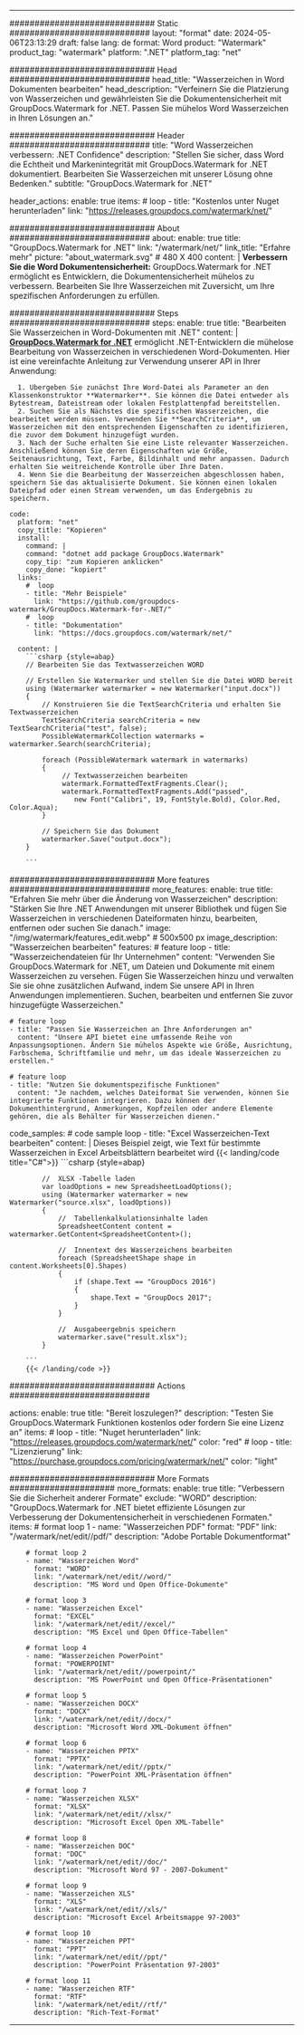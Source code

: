 
---
############################# Static ############################
layout: "format"
date:  2024-05-06T23:13:29
draft: false
lang: de
format: Word
product: "Watermark"
product_tag: "watermark"
platform: ".NET"
platform_tag: "net"

############################# Head ############################
head_title: "Wasserzeichen in Word Dokumenten bearbeiten"
head_description: "Verfeinern Sie die Platzierung von Wasserzeichen und gewährleisten Sie die Dokumentensicherheit mit GroupDocs.Watermark for .NET. Passen Sie mühelos Word Wasserzeichen in Ihren Lösungen an."

############################# Header ############################
title: "Word Wasserzeichen verbessern: .NET Confidence" 
description: "Stellen Sie sicher, dass Word die Echtheit und Markenintegrität mit GroupDocs.Watermark for .NET dokumentiert. Bearbeiten Sie Wasserzeichen mit unserer Lösung ohne Bedenken."
subtitle: "GroupDocs.Watermark for .NET" 

header_actions:
  enable: true
  items:
    #  loop
    - title: "Kostenlos unter Nuget herunterladen"
      link: "https://releases.groupdocs.com/watermark/net/"
      
############################# About ############################
about:
    enable: true
    title: "GroupDocs.Watermark for .NET"
    link: "/watermark/net/"
    link_title: "Erfahre mehr"
    picture: "about_watermark.svg" # 480 X 400
    content: |
       **Verbessern Sie die Word Dokumentensicherheit:** GroupDocs.Watermark for .NET ermöglicht es Entwicklern, die Dokumentensicherheit mühelos zu verbessern. Bearbeiten Sie Ihre Wasserzeichen mit Zuversicht, um Ihre spezifischen Anforderungen zu erfüllen.

############################# Steps ############################
steps:
    enable: true
    title: "Bearbeiten Sie Wasserzeichen in Word-Dokumenten mit .NET"
    content: |
      **[GroupDocs.Watermark for .NET](https://products.groupdocs.com/watermark/net/)** ermöglicht .NET-Entwicklern die mühelose Bearbeitung von Wasserzeichen in verschiedenen Word-Dokumenten. Hier ist eine vereinfachte Anleitung zur Verwendung unserer API in Ihrer Anwendung:
      
      1. Übergeben Sie zunächst Ihre Word-Datei als Parameter an den Klassenkonstruktor **Watermarker**. Sie können die Datei entweder als Bytestream, Dateistream oder lokalen Festplattenpfad bereitstellen.
      2. Suchen Sie als Nächstes die spezifischen Wasserzeichen, die bearbeitet werden müssen. Verwenden Sie **SearchCriteria**, um Wasserzeichen mit den entsprechenden Eigenschaften zu identifizieren, die zuvor dem Dokument hinzugefügt wurden.
      3. Nach der Suche erhalten Sie eine Liste relevanter Wasserzeichen. Anschließend können Sie deren Eigenschaften wie Größe, Seitenausrichtung, Text, Farbe, Bildinhalt und mehr anpassen. Dadurch erhalten Sie weitreichende Kontrolle über Ihre Daten.
      4. Wenn Sie die Bearbeitung der Wasserzeichen abgeschlossen haben, speichern Sie das aktualisierte Dokument. Sie können einen lokalen Dateipfad oder einen Stream verwenden, um das Endergebnis zu speichern.
   
    code:
      platform: "net"
      copy_title: "Kopieren"
      install:
        command: |
        command: "dotnet add package GroupDocs.Watermark"
        copy_tip: "zum Kopieren anklicken"
        copy_done: "kopiert"
      links:
        #  loop
        - title: "Mehr Beispiele"
          link: "https://github.com/groupdocs-watermark/GroupDocs.Watermark-for-.NET/"
        #  loop
        - title: "Dokumentation"
          link: "https://docs.groupdocs.com/watermark/net/"
          
      content: |
        ```csharp {style=abap}
        // Bearbeiten Sie das Textwasserzeichen WORD

        // Erstellen Sie Watermarker und stellen Sie die Datei WORD bereit
        using (Watermarker watermarker = new Watermarker("input.docx"))
        {
            // Konstruieren Sie die TextSearchCriteria und erhalten Sie Textwasserzeichen
            TextSearchCriteria searchCriteria = new TextSearchCriteria("test", false);
            PossibleWatermarkCollection watermarks = watermarker.Search(searchCriteria);

            foreach (PossibleWatermark watermark in watermarks)
            {
                 // Textwasserzeichen bearbeiten
                 watermark.FormattedTextFragments.Clear();
                 watermark.FormattedTextFragments.Add("passed", 
                    new Font("Calibri", 19, FontStyle.Bold), Color.Red, Color.Aqua);
            }

            // Speichern Sie das Dokument
            watermarker.Save("output.docx");
        }
        
        ```            

############################# More features ############################
more_features:
  enable: true
  title: "Erfahren Sie mehr über die Änderung von Wasserzeichen"
  description: "Stärken Sie Ihre .NET Anwendungen mit unserer Bibliothek und fügen Sie Wasserzeichen in verschiedenen Dateiformaten hinzu, bearbeiten, entfernen oder suchen Sie danach."
  image: "/img/watermark/features_edit.webp" # 500x500 px
  image_description: "Wasserzeichen bearbeiten"
  features:
    # feature loop
    - title: "Wasserzeichendateien für Ihr Unternehmen"
      content: "Verwenden Sie GroupDocs.Watermark for .NET, um Dateien und Dokumente mit einem Wasserzeichen zu versehen. Fügen Sie Wasserzeichen hinzu und verwalten Sie sie ohne zusätzlichen Aufwand, indem Sie unsere API in Ihren Anwendungen implementieren. Suchen, bearbeiten und entfernen Sie zuvor hinzugefügte Wasserzeichen."

    # feature loop
    - title: "Passen Sie Wasserzeichen an Ihre Anforderungen an"
      content: "Unsere API bietet eine umfassende Reihe von Anpassungsoptionen. Ändern Sie mühelos Aspekte wie Größe, Ausrichtung, Farbschema, Schriftfamilie und mehr, um das ideale Wasserzeichen zu erstellen."

    # feature loop
    - title: "Nutzen Sie dokumentspezifische Funktionen"
      content: "Je nachdem, welches Dateiformat Sie verwenden, können Sie integrierte Funktionen integrieren. Dazu können der Dokumenthintergrund, Anmerkungen, Kopfzeilen oder andere Elemente gehören, die als Behälter für Wasserzeichen dienen."
      
  code_samples:
    # code sample loop
    - title: "Excel Wasserzeichen-Text bearbeiten"
      content: |
        Dieses Beispiel zeigt, wie Text für bestimmte Wasserzeichen in Excel Arbeitsblättern bearbeitet wird
        {{< landing/code title="C#">}}
        ```csharp {style=abap}
        
            //  XLSX -Tabelle laden
            var loadOptions = new SpreadsheetLoadOptions();
            using (Watermarker watermarker = new Watermarker("source.xlsx", loadOptions))
            {
                //  Tabellenkalkulationsinhalte laden
                SpreadsheetContent content = watermarker.GetContent<SpreadsheetContent>();

                //  Innentext des Wasserzeichens bearbeiten
                foreach (SpreadsheetShape shape in content.Worksheets[0].Shapes)
                {
                    if (shape.Text == "GroupDocs 2016")
                    {
                        shape.Text = "GroupDocs 2017";
                    }
                }

                //  Ausgabeergebnis speichern
                watermarker.save("result.xlsx");
            }

        ```
        {{< /landing/code >}}


############################# Actions ############################

actions:
  enable: true
  title: "Bereit loszulegen?"
  description: "Testen Sie GroupDocs.Watermark Funktionen kostenlos oder fordern Sie eine Lizenz an"
  items:
    #  loop
    - title: "Nuget herunterladen"
      link: "https://releases.groupdocs.com/watermark/net/"
      color: "red"
        #  loop
    - title: "Lizenzierung"
      link: "https://purchase.groupdocs.com/pricing/watermark/net/"
      color: "light"


############################# More Formats #####################
more_formats:
    enable: true
    title: "Verbessern Sie die Sicherheit anderer Formate"
    exclude: "WORD"
    description: "GroupDocs.Watermark for .NET bietet effiziente Lösungen zur Verbesserung der Dokumentensicherheit in verschiedenen Formaten."
    items: 
        # format loop 1
        - name: "Wasserzeichen PDF"
          format: "PDF"
          link: "/watermark/net/edit//pdf/"
          description: "Adobe Portable Dokumentformat"

        # format loop 2
        - name: "Wasserzeichen Word"
          format: "WORD"
          link: "/watermark/net/edit//word/"
          description: "MS Word und Open Office-Dokumente"
          
        # format loop 3
        - name: "Wasserzeichen Excel"
          format: "EXCEL"
          link: "/watermark/net/edit//excel/"
          description: "MS Excel und Open Office-Tabellen"

        # format loop 4
        - name: "Wasserzeichen PowerPoint"
          format: "POWERPOINT"
          link: "/watermark/net/edit//powerpoint/"
          description: "MS PowerPoint und Open Office-Präsentationen"

        # format loop 5
        - name: "Wasserzeichen DOCX"
          format: "DOCX"
          link: "/watermark/net/edit//docx/"
          description: "Microsoft Word XML-Dokument öffnen"
          
        # format loop 6
        - name: "Wasserzeichen PPTX"
          format: "PPTX"
          link: "/watermark/net/edit//pptx/"
          description: "PowerPoint XML-Präsentation öffnen"
          
        # format loop 7
        - name: "Wasserzeichen XLSX"
          format: "XLSX"
          link: "/watermark/net/edit//xlsx/"
          description: "Microsoft Excel Open XML-Tabelle"

        # format loop 8
        - name: "Wasserzeichen DOC"
          format: "DOC"
          link: "/watermark/net/edit//doc/"
          description: "Microsoft Word 97 - 2007-Dokument"

        # format loop 9
        - name: "Wasserzeichen XLS"
          format: "XLS"
          link: "/watermark/net/edit//xls/"
          description: "Microsoft Excel Arbeitsmappe 97-2003"

        # format loop 10
        - name: "Wasserzeichen PPT"
          format: "PPT"
          link: "/watermark/net/edit//ppt/"
          description: "PowerPoint Präsentation 97-2003"

        # format loop 11
        - name: "Wasserzeichen RTF"
          format: "RTF"
          link: "/watermark/net/edit//rtf/"
          description: "Rich-Text-Format"

---